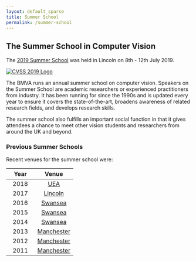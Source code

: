 ```yaml
---
layout: default_sparse
title: Summer School
permalink: /summer-school
---
```


## The Summer School in Computer Vision

The [2019 Summer School](https://cvss.blogs.lincoln.ac.uk/) was held in Lincoln on 8th - 12th July 2019.

<p style="pb-2">
<a href="https://cvss.blogs.lincoln.ac.uk/"><img src="{{ site.baseurl }}/assets/images/events/cvss2019.jpg" class="img-fluid rounded mx-auto d-block" style="max-width: 200px;" alt="CVSS 2019 Logo"></a>
</p>

The BMVA runs an annual summer school on computer vision. Speakers on the Summer School are academic researchers or experienced practitioners from industry. It has been running for since the 1990s and is updated every year to ensure it covers the state-of-the-art, broadens awareness of related research fields, and develops research skills.

The summer school also fulfills an important social function in that it gives attendees a chance to meet other vision students and researchers from around the UK and beyond.

### Previous Summer Schools

Recent venues for the summer school were:

| &nbsp;&nbsp;&nbsp;Year&nbsp;&nbsp;&nbsp;| &nbsp;&nbsp;&nbsp;Venue&nbsp;&nbsp;&nbsp; |
|:-:|:-:|
| 2018 | [UEA](http://cvss-uea.uk) |
| 2017 | [Lincoln](http://cvss.blogs.lincoln.ac.uk) |
| 2016 | [Swansea](http://cvss.swansea.ac.uk) |
| 2015 | [Swansea](http://cvss.swansea.ac.uk/cvss2015) |
| 2014 | [Swansea](http://cvss.swan.ac.uk/cvss2014) |
| 2013 | [Manchester](http://personalpages.manchester.ac.uk/staff/carole.j.twining/bmva) |
| 2012 | [Manchester](http://personalpages.manchester.ac.uk/staff/jim.graham/SummerSchool) |
| 2011 | [Manchester](http://personalpages.manchester.ac.uk/staff/jim.graham) |
